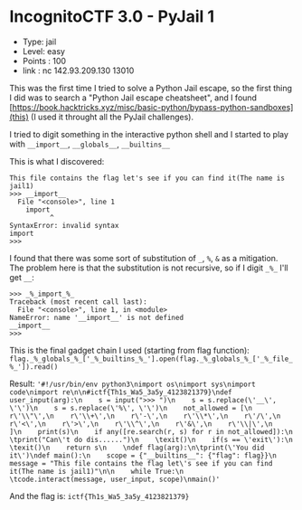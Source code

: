 # IncognitoCTF 3.0 - PyJail 1

- Type: jail 
- Level: easy 
- Points : 100
- link : nc 142.93.209.130 13010


This was the first time I tried to solve a Python Jail escape, so the first thing I did was to search a "Python Jail escape cheatsheet", and I found [https://book.hacktricks.xyz/misc/basic-python/bypass-python-sandboxes](this) (I used it throught all the PyJail challenges).

I tried to digit something in the interactive python shell and I started to play with `__import__`, `__globals__`, `__builtins__`

This is what I discovered:
```
This file contains the flag let's see if you can find it(The name is jail1)
>>> __import__
  File "<console>", line 1
    import
          ^
SyntaxError: invalid syntax
import
>>> 
```

I found that there was some sort of substitution of `_`, `%`, `&` as a mitigation. 
The problem here is that the substitution is not recursive, so if I digit `_%_` I'll get `__`:
```
>>> _%_import_%_
Traceback (most recent call last):
  File "<console>", line 1, in <module>
NameError: name '__import__' is not defined
__import__
>>> 
```

This is the final gadget chain I used (starting from flag function):
`
flag._%_globals_%_['_%_builtins_%_'].open(flag._%_globals_%_['_%_file_%_']).read()
`

Result: `'#!/usr/bin/env python3\nimport os\nimport sys\nimport code\nimport re\n\n#ictf{Th1s_Wa5_3a5y_4123821379}\ndef user_input(arg):\n    s = input(">>> ")\n    s = s.replace(\'__\', \'\')\n    s = s.replace(\'%\', \'\')\n    not_allowed = [\n    r\'\\"\',\n    r\'\\+\',\n    r\'-\',\n    r\'\\*\',\n    r\'/\',\n    r\'<\',\n    r\'>\',\n    r\'\\^\',\n    r\'&\',\n    r\'\\|\',\n    ]\n    print(s)\n    if any([re.search(r, s) for r in not_allowed]):\n    \tprint("Can\'t do dis......")\n    \texit()\n    if(s == \'exit\'):\n    \texit()\n    return s\n    \ndef flag(arg):\n\tprint(\'You did it\')\ndef main():\n    scope = {"__builtins__": {"flag": flag}}\n    message = "This file contains the flag let\'s see if you can find it(The name is jail1)"\n\n    while True:\n    \tcode.interact(message, user_input, scope)\nmain()'`

And the flag is: `ictf{Th1s_Wa5_3a5y_4123821379}`
